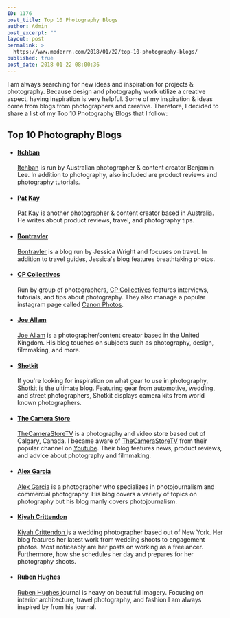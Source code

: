 ```yaml
---
ID: 1176
post_title: Top 10 Photography Blogs
author: Admin
post_excerpt: ""
layout: post
permalink: >
  https://www.moderrn.com/2018/01/22/top-10-photography-blogs/
published: true
post_date: 2018-01-22 08:00:36
---
```

I am always searching for new ideas and inspiration for projects & photography. Because design and photography work utilize a creative aspect, having inspiration is very helpful. Some of my inspiration & ideas come from blogs from photographers and creative. Therefore, I decided to share a list of my Top 10 Photography Blogs that I follow: 

<h2>Top 10 Photography Blogs</h2>
<ul>
<h4><li><a href="http://www.itchban.com/blog" rel="noopener" target="_blank">Itchban</a></li></h4>
<a href="http://www.itchban.com/blog" rel="noopener" target="_blank">Itchban</a> is run by Australian photographer & content creator Benjamin Lee. In addition to photography, also included are product reviews and photography tutorials. 

<h4><li><a href="http://patkay.com.au/blog/" rel="noopener" target="_blank">Pat Kay</a></li></h4>
<a href="http://patkay.com.au/blog/" rel="noopener" target="_blank">Pat Kay</a> is another photographer & content creator based in Australia. He writes about product reviews, travel, and photography tips. 

<h4><li><a href="https://www.bontraveler.com" rel="noopener" target="_blank">Bontravler</a></li></h4>
<a href="https://www.bontraveler.com" rel="noopener" target="_blank">Bontravler</a> is a blog run by Jessica Wright and focuses on travel. In addition to travel guides, Jessica's blog features breathtaking photos. 

<h4><li><a href="https://www.cpcollectives.com/blog/" rel="noopener" target="_blank">CP Collectives</a></li></h4>
Run by group of photographers, <a href="https://www.cpcollectives.com/blog/" rel="noopener" target="_blank">CP Collectives</a> features interviews, tutorials, and tips about photography. They also manage a popular instagram page called <a href="https://www.instagram.com/canon_photos/" rel="noopener" target="_blank">Canon Photos</a>.
 
<h4><li><a href="https://joeallam.co.uk/blog/" rel="noopener" target="_blank">Joe Allam</a> </li></h4>
<a href="https://joeallam.co.uk/blog/" rel="noopener" target="_blank">Joe Allam</a> is a photographer/content creator based in the United Kingdom. His blog touches on subjects such as photography, design, filmmaking, and more.  

<h4><li><a href="http://shotkit.com" rel="noopener" target="_blank">Shotkit</a></li></h4>
If you're looking for inspiration on what gear to use in photography, <a href="http://shotkit.com" rel="noopener" target="_blank">Shotkit</a> is the ultimate blog. Featuring gear from automotive, wedding, and street photographers, Shotkit displays camera kits from world known photographers. 

<h4><li><a href="http://www.thecamerastore.com/Blog.aspx" rel="noopener" target="_blank">The Camera Store</a> </li></h4>
<a href="http://www.thecamerastore.com/Blog.aspx" rel="noopener" target="_blank">TheCameraStoreTV</a> is a photography and video store based out of Calgary, Canada. I became aware of <a href="http://www.thecamerastore.com/Blog.aspx" rel="noopener" target="_blank">TheCameraStoreTV</a> from their popular channel on <a href="https://www.youtube.com/user/TheCameraStoreTV" rel="noopener" target="_blank">Youtube</a>. Their blog features news, product reviews, and advice about photography and filmmaking.    

<h4><li><a href="http://alexandergarcia.com/blog/" rel="noopener" target="_blank">Alex Garcia</a></li></h4>
<a href="http://alexandergarcia.com/blog/" rel="noopener" target="_blank">Alex Garcia</a> is a photographer who specializes in photojournalism and commercial photography. His blog covers a variety of topics on photography but his blog manly covers photojournalism.  

<h4><li><a href="https://www.kiyahcrittendon.com/blog/" rel="noopener" target="_blank">Kiyah Crittendon </a></li></h4>
<a href="https://www.kiyahcrittendon.com/blog/" rel="noopener" target="_blank">Kiyah Crittendon </a> is a wedding photographer based out of New York. Her blog features her latest work from wedding shoots to engagement photos. Most noticeably are her posts on working as a freelancer. Furthermore, how she schedules her day and prepares for her photography shoots. 

<h4><li><a href="http://ruben-hughes.tumblr.com" rel="noopener" target="_blank">Ruben Hughes </a></li></h4>
<a href="http://ruben-hughes.tumblr.com" rel="noopener" target="_blank">Ruben Hughes </a> journal is heavy on beautiful imagery. Focusing on interior architecture, travel photography, and fashion I am always inspired by from his journal. 
</ul>